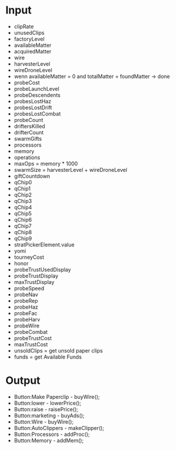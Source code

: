 # Input
* clipRate
* unusedClips
* factoryLevel
* availableMatter
* acquiredMatter
* wire
* harvesterLevel
* wireDroneLevel
* wenn availableMatter = 0 and totalMatter = foundMatter -> done
* probeCost
* probeLaunchLevel
* probeDescendents
* probesLostHaz
* probesLostDrift
* probesLostCombat
* probeCount
* driftersKilled
* drifterCount
* swarmGifts
* processors
* memory
* operations
* maxOps = memory * 1000
* swarmSize = harvesterLevel + wireDroneLevel
* giftCountdown
* qChip0
* qChip1
* qChip2
* qChip3
* qChip4
* qChip5
* qChip6
* qChip7
* qChip8
* qChip9
* stratPickerElement.value
* yomi
* tourneyCost
* honor
* probeTrustUsedDisplay
* probeTrustDisplay
* maxTrustDisplay
* probeSpeed
* probeNav
* probeRep
* probeHaz
* probeFac
* probeHarv
* probeWire
* probeCombat
* probeTrustCost
* maxTrustCost
* unsoldClips = get unsold paper clips
* funds = get Available Funds

# Output

* Button:Make Paperclip - buyWire();
* Button:lower - lowerPrice();
* Button:raise - raisePrice();
* Button:marketing - buyAds();
* Button:Wire - buyWire(); 
* Button:AutoClippers - makeClipper(); 
* Button:Processors - addProc();
* Button:Memory - addMem();
